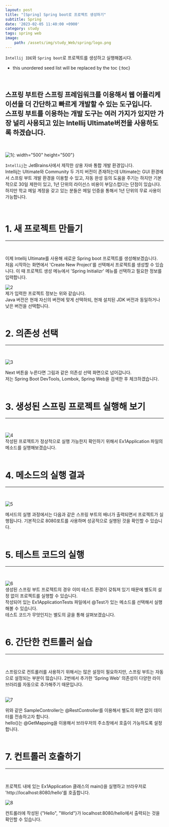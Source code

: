 ```yaml
---
layout: post
title: "[Spring] Spring boot로 프로젝트 생성하기"
subtitle: Spring
date: '2023-02-05 11:40:00 +0900'
category: study
tags: spring web
image:
    path: /assets/img/study_Web/spring/logo.png
---
```


`Intellij IDE`와 `Spring boot`로 프로젝트를 생성하고 실행해봅시다.

<!--more-->

* this unordered seed list will be replaced by the toc
{:toc}
<br>

스프링 부트란 스프링 프레임워크를 이용해서 웹 어플리케이션을 더 간단하고 빠르게 개발할 수 있는 도구입니다.<br>
스프링 부트를 이용하는 개발 도구는 여러 가지가 있지만 가장 널리 사용되고 있는 Intellij Ultimate버전을 사용하도록 하겠습니다.<br>
---
<br>

![1](/assets/img/study_Web/spring/2023-02-05_[Spring]_Spring_boot로_프로젝트_생성하기/intellij.png){: width="500" height="500"}

`Intellij`는 JetBrains사에서 제작한 상용 자바 통합 개발 환경입니다.
<br>
Intellij는 Ultimate와 Community 두 가지 버전이 존재하는데 Ultimate는 GUI 환경에서 스프링 부트 개발 환경을 이용할 수 있고, 자동 완성 등의 도움을 주기는 하지만 기본적으로 30일 제한이 있고, 1년 단위의 라이선스 비용이 부담스럽다는 단점이 있습니다.
<br>
하지만 학교 메일 계정을 갖고 있는 분들은 메일 인증을 통해서 1년 단위의 무료 사용이 가능합니다.

<br>

# 1. 새 프로젝트 만들기
---
<br>

이제 Intellij Ultimate를 사용해 새로운 Spring boot 프로젝트를 생성해보겠습니다.<br>
처음 시작하는 화면에서 'Create New Project'를 선택해서 프로젝트를 생성할 수 있습니다. 이 때 프로젝트 생성 메뉴에서 'Spring Initializr' 메뉴를 선택하고 필요한 정보를 입력합니다.<br>

![2](/assets/img/study_Web/spring/2023-02-05_[Spring]_Spring_boot로_프로젝트_생성하기/p1_modified.png)<br>
제가 입력한 프로젝트 정보는 위와 같습니다.<br>
Java 버전은 현재 자신의 버전에 맞게 선택하되, 현재 설치된 JDK 버전과 동일하거나 낮은 버전을 선택합니다.<br>
<br>

# 2. 의존성 선택
---
<br>

![3](/assets/img/study_Web/spring/2023-02-05_[Spring]_Spring_boot로_프로젝트_생성하기/p2_modified.png)<br>

Next 버튼을 누른다면 그림과 같은 의존성 선택 화면으로 넘어갑니다. <br>
저는 Spring Boot DevTools, Lombok, Spring Web을 검색한 후 체크하겠습니다.<br>
<br>

# 3. 생성된 스프링 프로젝트 실행해 보기
---
<br>

![4](/assets/img/study_Web/spring/2023-02-05_[Spring]_Spring_boot로_프로젝트_생성하기/p3_modified.png)<br>
작성된 프로젝트가 정상적으로 실행 가능한지 확인하기 위해서 Ex1Application 파일의 메소드를 실행해보겠습니다.<br>
<br>

# 4. 메소드의 실행 결과
---
<br>

![5](/assets/img/study_Web/spring/2023-02-05_[Spring]_Spring_boot로_프로젝트_생성하기/p4_modified.png)
<br>

메서드의 실행 과정에서는 다음과 같은 스프링 부트의 배너가 출력되면서 프로젝트가 실행됩니다. 기본적으로 8080포트를 사용하며 성공적으로 실행된 것을 확인할 수 있습니다.<br>
<br>

# 5. 테스트 코드의 실행
---
<br>

![6](/assets/img/study_Web/spring/2023-02-05_[Spring]_Spring_boot로_프로젝트_생성하기/p5_modified.png)<br>
생성된 스프링 부트 프로젝트의 경우 이미 테스트 환경이 갖춰져 있기 때문에 별도의 설정 없이 프로젝트를 실행할 수 있습니다. <br>
작성되어 있는 Ex1ApplicationTests 파일에서 @Test가 있는 메소드를 선택해서 실행해볼 수 있습니다.<br>
테스트 코드가 무엇인지는 별도의 글을 통해 살펴보겠습니다.<br>
<br>

# 6. 간단한 컨트롤러 실습
---
<br>

스프링으로 컨트롤러를 사용하기 위해서는 많은 설정이 필요하지만, 스프링 부트는 자동으로 설정되는 부분이 많습니다. 2번에서 추가한 'Spring Web' 의존성이 다양한 라이브러리를 자동으로 추가해주기 때문입니다.<br>
<br>

![7](/assets/img/study_Web/spring/2023-02-05_[Spring]_Spring_boot로_프로젝트_생성하기/p6_modified.png)<br>

위와 같은 SampleController는 @RestController를 이용해서 별도의 화면 없이 데이터를 전송하고자 합니다.<br>
hello()는 @GetMapping을 이용해서 브라우저의 주소창에서 호출이 가능하도록 설정합니다.<br>
<br>

# 7. 컨트롤러 호출하기
---
<br>

프로젝트 내에 있는 Ex1Application 클래스의 main()을 실행하고 브라우저로 'http://localhost:8080/hello'를 호출합니다.<br>

![8](/assets/img/study_Web/spring/2023-02-05_[Spring]_Spring_boot로_프로젝트_생성하기/p7_modified.png)<br>

컨트롤러에 작성된 {"Hello", "World"}가 localhost:8080/hello에서 출력되는 것을 확인할 수 있습니다.